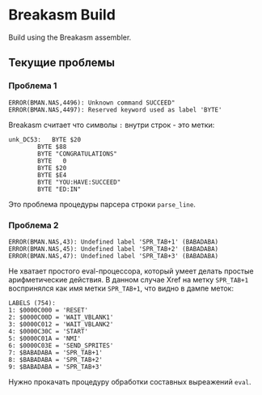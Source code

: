 # Breakasm Build

Build using the Breakasm assembler.

## Текущие проблемы

### Проблема 1

```
ERROR(BMAN.NAS,4496): Unknown command SUCCEED"
ERROR(BMAN.NAS,4497): Reserved keyword used as label 'BYTE'
```

Breakasm считает что символы `:` внутри строк - это метки:

```
unk_DC53:   BYTE $20       
        BYTE $88
        BYTE "CONGRATULATIONS"
        BYTE   0
        BYTE $20
        BYTE $E4
        BYTE "YOU:HAVE:SUCCEED"
        BYTE "ED:IN"
```

Это проблема процедуры парсера строки `parse_line`.

### Проблема 2

```
ERROR(BMAN.NAS,43): Undefined label 'SPR_TAB+1' (BABADABA)
ERROR(BMAN.NAS,45): Undefined label 'SPR_TAB+2' (BABADABA)
ERROR(BMAN.NAS,47): Undefined label 'SPR_TAB+3' (BABADABA)
```

Не хватает простого eval-процессора, который умеет делать простые арифметические действия. В данном случае Xref на метку `SPR_TAB+1` воспринялся как имя метки `SPR_TAB+1`, что видно в дампе меток:

```
LABELS (754):
1: $0000C000 = 'RESET'
2: $0000C00D = 'WAIT_VBLANK1'
3: $0000C012 = 'WAIT_VBLANK2'
4: $0000C30C = 'START'
5: $0000C01A = 'NMI'
6: $0000C03E = 'SEND_SPRITES'
7: $BABADABA = 'SPR_TAB+1'
8: $BABADABA = 'SPR_TAB+2'
9: $BABADABA = 'SPR_TAB+3'
```

Нужно прокачать процедуру обработки составных выреажений `eval`.

